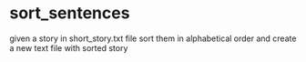 # sort_sentences

given a story in short_story.txt file sort them in alphabetical order and create a new text file with sorted story 
